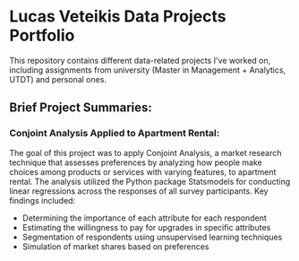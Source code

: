 # Lucas Veteikis Data Projects Portfolio

This repository contains different data-related projects I've worked on, including assignments from university (Master in Management + Analytics, UTDT) and personal ones.

## Brief Project Summaries:

### Conjoint Analysis Applied to Apartment Rental:
The goal of this project was to apply Conjoint Analysis, a market research technique that assesses preferences by analyzing how people make choices among products or services with varying features, to apartment rental. The analysis utilized the Python package Statsmodels for conducting linear regressions across the responses of all survey participants. Key findings included:
- Determining the importance of each attribute for each respondent
- Estimating the willingness to pay for upgrades in specific attributes
- Segmentation of respondents using unsupervised learning techniques
- Simulation of market shares based on preferences
